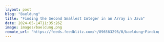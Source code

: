 ```yaml
---
layout: post
blog: "Baeldung"
title: "Finding the Second Smallest Integer in an Array in Java"
date: 2024-05-14T11:35:26Z
image: images/baeldung.png
remote_url: "https://feeds.feedblitz.com/~/896563295/0/baeldung~Finding-the-Second-Smallest-Integer-in-an-Array-in-Java"
---
```

